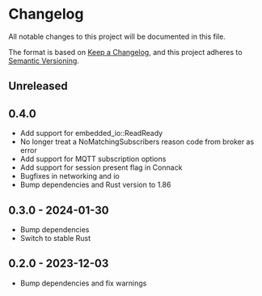 # Changelog

All notable changes to this project will be documented in this file.

The format is based on [Keep a Changelog](https://keepachangelog.com/en/1.0.0/),
and this project adheres to [Semantic Versioning](https://semver.org/spec/v2.0.0.html).

## Unreleased

## 0.4.0

- Add support for embedded_io::ReadReady
- No longer treat a NoMatchingSubscribers reason code from broker as error
- Add support for MQTT subscription options
- Add support for session present flag in Connack
- Bugfixes in networking and io
- Bump dependencies and Rust version to 1.86

## 0.3.0 - 2024-01-30

- Bump dependencies
- Switch to stable Rust

## 0.2.0 - 2023-12-03

- Bump dependencies and fix warnings
